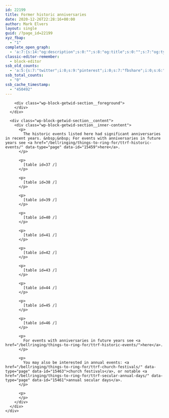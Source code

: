 ```yaml
---
id: 22199
title: Former historic anniversaries
date: 2020-12-26T22:28:16+00:00
author: Mark Elvers
layout: single
guid: /?page_id=22199
xyz_fbap:
  - "1"
complete_open_graph:
  - 'a:7:{s:14:"og:description";s:0:"";s:8:"og:title";s:0:"";s:7:"og:type";s:0:"";s:12:"twitter:card";s:7:"summary";s:15:"twitter:creator";s:0:"";s:19:"twitter:description";s:0:"";s:8:"og:image";s:0:"";}'
classic-editor-remember:
  - block-editor
ssb_old_counts:
  - 'a:5:{s:7:"twitter";i:0;s:9:"pinterest";i:0;s:7:"fbshare";i:0;s:6:"reddit";i:0;s:6:"tumblr";N;}'
ssb_total_counts:
  - "0"
ssb_cache_timestamp:
  - "450492"
---
```

<div class="wp-block-getwid-section">
  <div class="wp-block-getwid-section__wrapper">
    <div class="wp-block-getwid-section__inner-wrapper">
      <div class="wp-block-getwid-section__background-holder">
        <div class="wp-block-getwid-section__background">
        </div>
        
        <div class="wp-block-getwid-section__foreground">
        </div>
      </div>
      
      <div class="wp-block-getwid-section__content">
        <div class="wp-block-getwid-section__inner-content">
          <p>
            The historic events listed here had significant anniversaries in recent years. &nbsp;&nbsp; For events with anniversaries in future years see <a href="/bellringing/things-to-ring-for/ttrf-historic-events/" data-type="page" data-id="15459">here</a>.
          </p>
          
          <p>
            [table id=37 /]
          </p>
          
          <p>
            [table id=38 /]
          </p>
          
          <p>
            [table id=39 /]
          </p>
          
          <p>
            [table id=40 /]
          </p>
          
          <p>
            [table id=41 /]
          </p>
          
          <p>
            [table id=42 /]
          </p>
          
          <p>
            [table id=43 /]
          </p>
          
          <p>
            [table id=44 /]
          </p>
          
          <p>
            [table id=45 /]
          </p>
          
          <p>
            [table id=46 /]
          </p>
          
          <p>
            For events with anniversaries in future years see <a href="/bellringing/things-to-ring-for/ttrf-historic-events/">here</a>.
          </p>
          
          <p>
            You may also be interested in annual events: <a href="/bellringing/things-to-ring-for/ttrf-church-festivals/" data-type="page" data-id="15463">church festivals</a>, or notable <a href="/bellringing/things-to-ring-for/ttrf-secular-annual-days/" data-type="page" data-id="15461">annual secular days</a>.
          </p>
          
          <p>
          </p>
        </div>
      </div>
    </div>
  </div>
</div>
